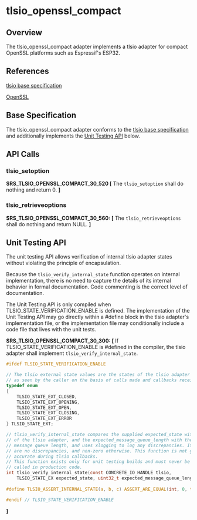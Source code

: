 # tlsio_openssl_compact


## Overview

The tlsio_openssl_compact adapter implements a tlsio adapter for compact OpenSSL platforms such as Espressif's ESP32.  


## References

[tlsio base specification](https://github.com/Azure/azure-c-shared-utility/blob/master/devdoc/tlsio.md)

[OpenSSL](https://www.openssl.org/)

## Base Specification

The tlsio_openssl_compact adapter conforms to the
[tlsio base specification](https://github.com/Azure/azure-c-shared-utility/blob/master/devdoc/tlsio.md) and 
additionally implements the [Unit Testing API](#Unit-Testing-API) below.


## API Calls


###   tlsio_setoption

**SRS_TLSIO_OPENSSL_COMPACT_30_520 [** The `tlsio_setoption` shall do nothing and return 0. **]**


###   tlsio_retrieveoptions

**SRS_TLSIO_OPENSSL_COMPACT_30_560: [** The `tlsio_retrieveoptions` shall do nothing and return NULL. **]**




## Unit Testing API

The unit testing API allows verification of internal tlsio adapter states without violating the principle of encapsulation.

Because the `tlsio_verify_internal_state` function operates on internal implementation, there is no need
to capture the details of its internal behavior in formal documentation. Code commenting is the correct 
level of documentation.

The Unit Testing API is only compiled when TLSIO_STATE_VERIFICATION_ENABLE is defined. The implementation 
of the Unit Testing API may go directly within a #define block in the tlsio adapter's implementation file,
or the implementation file may conditionally include a code file that lives with the unit tests.

**SRS_TLSIO_OPENSSL_COMPACT_30_300: [** If TLSIO_STATE_VERIFICATION_ENABLE is #defined in the compiler, the tlsio adapter shall 
implement `tlsio_verify_internal_state`.
```c
#ifdef TLSIO_STATE_VERIFICATION_ENABLE

// The tlsio external state values are the states of the tlsio adapter
// as seen by the caller on the basis of calls made and callbacks received.
typedef enum
{
    TLSIO_STATE_EXT_CLOSED,
    TLSIO_STATE_EXT_OPENING,
    TLSIO_STATE_EXT_OPEN,
    TLSIO_STATE_EXT_CLOSING,
    TLSIO_STATE_EXT_ERROR
} TLSIO_STATE_EXT;

// tlsio_verify_internal_state compares the supplied expected_state with the internal state
// of the tlsio adapter, and the expected_message_queue_length with the actual
// message queue length, and uses xlogging to log any discrepancies. It returns 0 if there
// are no discrepancies, and non-zero otherwise. This function is not guaranteed to be 
// accurate during tlsio callbacks.
// This function exists only for unit testing builds and must never be
// called in production code.
int tlsio_verify_internal_state(const CONCRETE_IO_HANDLE tlsio,
	TLSIO_STATE_EX expected_state, uint32_t expected_message_queue_length);
    
#define TLSIO_ASSERT_INTERNAL_STATE(a, b, c) ASSERT_ARE_EQUAL(int, 0, tlsio_verify_internal_state(a,b,c))

#endif // TLSIO_STATE_VERIFICATION_ENABLE
```
**]**

